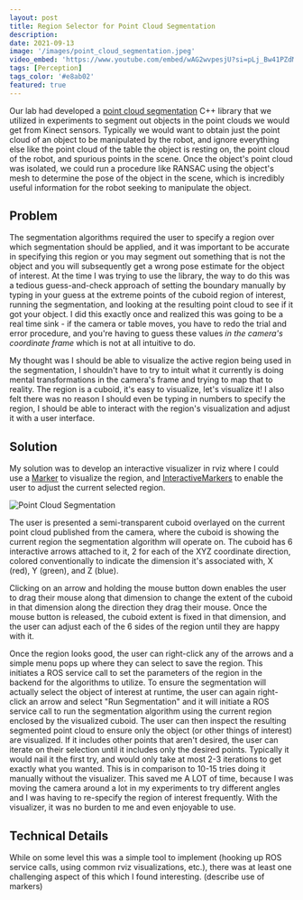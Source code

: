 ```yaml
---
layout: post
title: Region Selector for Point Cloud Segmentation
description: 
date: 2021-09-13
image: '/images/point_cloud_segmentation.jpeg'
video_embed: 'https://www.youtube.com/embed/wAG2wvpesjU?si=pLj_Bw41PZdMpxXT'
tags: [Perception]
tags_color: '#e8ab02'
featured: true
---
```


Our lab had developed a [point cloud segmentation](https://bitbucket.org/robot-learning/point_cloud_segmentation/src/main/) C++ library that we utilized in experiments to segment out objects in the point clouds we would get from Kinect sensors. Typically we would want to obtain just the point cloud of an object to be manipulated by the robot, and ignore everything else like the point cloud of the table the object is resting on, the point cloud of the robot, and spurious points in the scene. Once the object's point cloud was isolated, we could run a procedure like RANSAC using the object's mesh to determine the pose of the object in the scene, which is incredibly useful information for the robot seeking to manipulate the object.

## Problem

The segmentation algorithms required the user to specify a region over which segmentation should be applied, and it was important to be accurate in specifying this region or you may segment out something that is not the object and you will subsequently get a wrong pose estimate for the object of interest. At the time I was trying to use the library, the way to do this was a tedious guess-and-check approach of setting the boundary manually by typing in your guess at the extreme points of the cuboid region of interest, running the segmentation, and looking at the resulting point cloud to see if it got your object. I did this exactly once and realized this was going to be a real time sink - if the camera or table moves, you have to redo the trial and error procedure, and you're having to guess these values _in the camera's coordinate frame_ which is not at all intuitive to do.

My thought was I should be able to visualize the active region being used in the segmentation, I shouldn't have to try to intuit what it currently is doing mental transformations in the camera's frame and trying to map that to reality. The region is a cuboid, it's easy to visualize, let's visualize it! I also felt there was no reason I should even be typing in numbers to specify the region, I should be able to interact with the region's visualization and adjust it with a user interface.

## Solution

My solution was to develop an interactive visualizer in rviz where I could use a [Marker](http://wiki.ros.org/rviz/Tutorials/Markers%3A%20Basic%20Shapes) to visualize the region, and [InteractiveMarkers](http://wiki.ros.org/rviz/Tutorials/Interactive%20Markers%3A%20Getting%20Started) to enable the user to adjust the current selected region.  

![Point Cloud Segmentation](/images/point_cloud_segmentation.jpeg)

The user is presented a semi-transparent cuboid overlayed on the current point cloud published from the camera, where the cuboid is showing the current region the segmentation algorithm will operate on. The cuboid has 6 interactive arrows attached to it, 2 for each of the XYZ coordinate direction, colored conventionally to indicate the dimension it's associated with, X (red), Y (green), and Z (blue). 

Clicking on an arrow and holding the mouse button down enables the user to drag their mouse along that dimension to change the extent of the cuboid in that dimension along the direction they drag their mouse. Once the mouse button is released, the cuboid extent is fixed in that dimension, and the user can adjust each of the 6 sides of the region until they are happy with it. 

Once the region looks good, the user can right-click any of the arrows and a simple menu pops up where they can select to save the region. This initiates a ROS service call to set the parameters of the region in the backend for the algorithms to utilize. To ensure the segmentation will actually select the object of interest at runtime, the user can again right-click an arrow and select "Run Segmentation" and it will initiate a ROS service call to run the segmentation algorithm using the current region enclosed by the visualized cuboid. The user can then inspect the resulting segmented point cloud to ensure only the object (or other things of interest) are visualized. If it includes other points that aren't desired, the user can iterate on their selection until it includes only the desired points. Typically it would nail it the first try, and would only take at most 2-3 iterations to get exactly what you wanted. This is in comparison to 10-15 tries doing it manually without the visualizer. This saved me A LOT of time, because I was moving the camera around a lot in my experiments to try different angles and I was having to re-specify the region of interest frequently. With the visualizer, it was no burden to me and even enjoyable to use.

## Technical Details

While on some level this was a simple tool to implement (hooking up ROS service calls, using common rviz visualizations, etc.), there was at least one challenging aspect of this which I found interesting. (describe use of markers)
